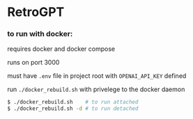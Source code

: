 # RetroGPT
### to run with docker:

requires docker and docker compose

runs on port 3000

must have `.env` file in project root with `OPENAI_API_KEY` defined

run `./docker_rebuild.sh` with privelege to the docker daemon

```bash
$ ./docker_rebuild.sh    # to run attached
$ ./docker_rebuild.sh -d # to run detached
```
